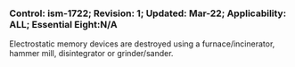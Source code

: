 ### Control: ism-1722; Revision: 1; Updated: Mar-22; Applicability: ALL; Essential Eight:N/A
<p>Electrostatic memory devices are destroyed using a furnace/incinerator, hammer mill, disintegrator or grinder/sander.</p>